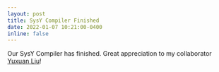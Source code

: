 ```yaml
---
layout: post
title: SysY Compiler Finished
date: 2022-01-07 10:21:00-0400
inline: false
---
```


Our SysY Compiler has finished. Great appreciation to my collaborator [Yuxuan Liu](https://nkulyx.github.io/)!
